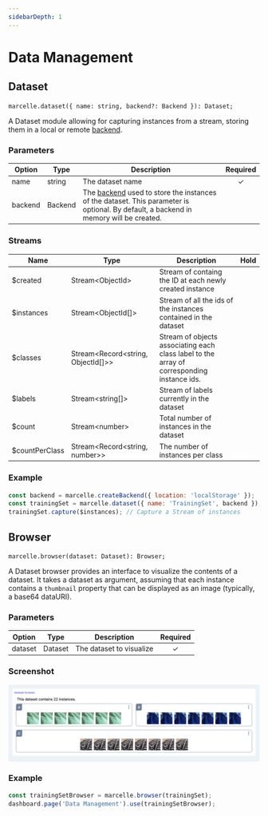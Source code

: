 ```yaml
---
sidebarDepth: 1
---
```


# Data Management

## Dataset

```tsx
marcelle.dataset({ name: string, backend?: Backend }): Dataset;
```

A Dataset module allowing for capturing instances from a stream, storing them in a local or remote [backend](/api/backends).

### Parameters

| Option  | Type    | Description                                                                                                                                           | Required |
| ------- | ------- | ----------------------------------------------------------------------------------------------------------------------------------------------------- | :------: |
| name    | string  | The dataset name                                                                                                                                      |    ✓     |
| backend | Backend | The [backend](/api/backends) used to store the instances of the dataset. This parameter is optional. By default, a backend in memory will be created. |          |

### Streams

| Name            | Type                                  | Description                                                                                | Hold |
| --------------- | ------------------------------------- | ------------------------------------------------------------------------------------------ | :--: |
| \$created       | Stream\<ObjectId\>                    | Stream of containg the ID at each newly created instance                                   |      |
| \$instances     | Stream\<ObjectId[]\>                  | Stream of all the ids of the instances contained in the dataset                            |      |
| \$classes       | Stream\<Record<string, ObjectId[]\>\> | Stream of objects associating each class label to the array of corresponding instance ids. |      |
| \$labels        | Stream\<string[]\>                    | Stream of labels currently in the dataset                                                  |      |
| \$count         | Stream\<number\>                      | Total number of instances in the dataset                                                   |      |
| \$countPerClass | Stream\<Record<string, number\>\>     | The number of instances per class                                                          |      |

### Example

```js
const backend = marcelle.createBackend({ location: 'localStorage' });
const trainingSet = marcelle.dataset({ name: 'TrainingSet', backend });
trainingSet.capture($instances); // Capture a Stream of instances
```

## Browser

```tsx
marcelle.browser(dataset: Dataset): Browser;
```

A Dataset browser provides an interface to visualize the contents of a dataset. It takes a dataset as argument, assuming that each instance contains a `thumbnail` property that can be displayed as an image (typically, a base64 dataURI).

### Parameters

| Option  | Type    | Description              | Required |
| ------- | ------- | ------------------------ | :------: |
| dataset | Dataset | The dataset to visualize |    ✓     |

### Screenshot

<div style="background: rgb(237, 242, 247); padding: 8px; margin-top: 1rem;">
  <img src="./images/browser.png" alt="Screenshot of the browser component">
</div>

### Example

```js
const trainingSetBrowser = marcelle.browser(trainingSet);
dashboard.page('Data Management').use(trainingSetBrowser);
```
